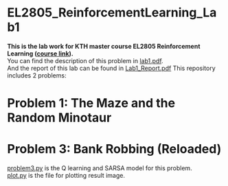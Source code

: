 # EL2805_ReinforcementLearning_Lab1
**This is the lab work for KTH master course EL2805 Reinforcement Learning ([course link](https://www.kth.se/student/kurser/kurs/EL2805?l=en)).** </br>
You can find the description of this problem in [lab1.pdf](https://github.com/yangjy0826/EL2805_ReinforcementLearning_Lab1/blob/master/lab1.pdf). </br>
And the report of this lab can be found in [Lab1_Report.pdf](https://github.com/yangjy0826/EL2805_ReinforcementLearning_Lab1/blob/master/Lab1_Report.pdf)
This repository includes 2 problems:
# Problem 1: The Maze and the Random Minotaur

# Problem 3: Bank Robbing (Reloaded)
[problem3.py](https://github.com/yangjy0826/EL2805_ReinforcementLearning_Lab1/blob/master/problem3.py) is the Q learning and SARSA model for this problem. </br>
[plot.py](https://github.com/yangjy0826/EL2805_ReinforcementLearning_Lab1/blob/master/plot.py) is the file for plotting result image.
